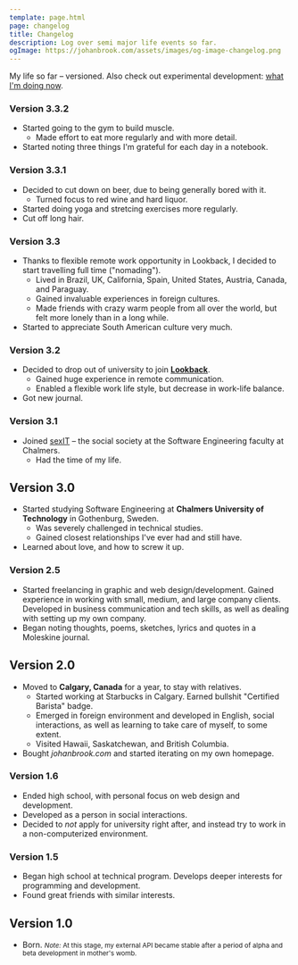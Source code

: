 ```yaml
---
template: page.html
page: changelog
title: Changelog
description: Log over semi major life events so far.
ogImage: https://johanbrook.com/assets/images/og-image-changelog.png
---
```


<p class="tc muted">
My life so far – versioned. Also check out experimental development: <a href="/now">what I'm doing now</a>.
</p>

### Version 3.3.2

- Started going to the gym to build muscle.
  - Made effort to eat more regularly and with more detail.
- Started noting three things I'm grateful for each day in a notebook.

### Version 3.3.1

- Decided to cut down on beer, due to being generally bored with it.
  - Turned focus to red wine and hard liquor.
- Started doing yoga and stretcing exercises more regularly.
- Cut off long hair.

### Version 3.3

- Thanks to flexible remote work opportunity in Lookback, I decided to start travelling full time ("nomading").
  - Lived in Brazil, UK, California, Spain, United States, Austria, Canada, and Paraguay.
  - Gained invaluable experiences in foreign cultures.
  - Made friends with crazy warm people from all over the world, but felt more lonely than in a long while.
- Started to appreciate South American culture very much.

### Version 3.2

- Decided to drop out of university to join [**Lookback**](http://lookback.io).
  - Gained huge experience in remote communication.
  - Enabled a flexible work life style, but decrease in work-life balance.
- Got new journal.

### Version 3.1

- Joined [sexIT](http://sexit.chalmers.it) – the social society at the Software Engineering faculty at Chalmers.
  - Had the time of my life.

## Version 3.0

- Started studying Software Engineering at **Chalmers University of Technology** in Gothenburg, Sweden.
  - Was severely challenged in technical studies.
  - Gained closest relationships I've ever had and still have.
- Learned about love, and how to screw it up.

### Version 2.5

- Started freelancing in graphic and web design/development. Gained experience in working with small, medium, and large company clients. Developed in business communication and tech skills, as well as dealing with setting up my own company.
- Began noting thoughts, poems, sketches, lyrics and quotes in a Moleskine journal.

## Version 2.0

- Moved to **Calgary, Canada** for a year, to stay with relatives.
  - Started working at Starbucks in Calgary. Earned bullshit "Certified Barista" badge.
  - Emerged in foreign environment and developed in English, social interactions, as well as learning to take care of myself, to some extent.
  - Visited Hawaii, Saskatchewan, and British Columbia.
- Bought *johanbrook.com* and started iterating on my own homepage.

### Version 1.6

- Ended high school, with personal focus on web design and development.
- Developed as a person in social interactions.
- Decided to *not* apply for university right after, and instead try to work in a non-computerized environment.

### Version 1.5

- Began high school at technical program. Develops deeper interests for programming and development.
- Found great friends with similar interests.

## Version 1.0

- Born. <small class="muted"><em>Note:</em> At this stage, my external API became stable after a period of alpha and beta development in mother's womb.</small>
